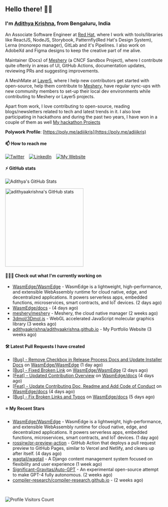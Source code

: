 ## Hello there! 👋🏻
  
### I'm [Adithya Krishna](https://adithyaakrishna.github.io/), from <b>Bengaluru, India</b></br>

An Associate Software Engineer at [Red Hat](https://www.redhat.com), where I work with tools/libraries like ReactJS, NodeJS, Storybook, Patternfly(Red Hat's Design System), Lerna (monorepo manager), GitLab and it's Pipelines. I also work on AdobeXd and Figma designs to keep the creative part of me alive.

Maintainer (Docs) of [Meshery](https://github.com/meshery) (a CNCF Sandbox Project), where I contribute quite oftenly in areas of UI, GitHub Actions, documentation updates, reviewing PRs and suggesting improvements.

A MeshMate at [Layer5](https://layer5.io), where I help new contributors get started with open-source, help them contribute to [Meshery](https://github.com/meshery), have regular sync-ups with new community members to set-up their local dev environments while contributing to Meshery or Layer5 projects.

Apart from work, I love contributing to open-source, reading blogs/newsletters related to tech and latest trends in it. I also love participating in hackathons and during the past two years, I have won in a couple of them as well [My hackathon Projects](http://bit.ly/adikris-hackathons)

**Polywork Profile**: [https://poly.me/adiiikris](https://poly.me/adiiikris)

#### 📫 How to reach me

[![Twitter](https://img.shields.io/badge/-@adii_kris-%231DA1F2?style=for-the-badge&logo=twitter&logoColor=ffffff)](https://twitter.com/adii_kris) &ensp;
[![LinkedIn](https://img.shields.io/badge/-Adithya%20Krishna-%230A67C3?style=for-the-badge&logo=linkedin&logoColor=ffffff)](https://www.linkedin.com/in/adiiikris/) &ensp;
[![My Website](https://img.shields.io/badge/-My%20Website-%230A67C3?style=for-the-badge)](https://adithyaakrishna.github.io/)


#### ⚡️ GitHub stats

![Adithya's GitHub Stats](https://github-readme-stats.vercel.app/api?username=adithyaakrishna&show_icons=true&hide_border=true&title_color=fff&icon_color=79ff97&text_color=9f9f9f&bg_color=151515)


<a href="https://quine.sh/profile/adithyaakrishna"><img src="https://stats.quine.sh/adithyaakrishna/github?simple=true" alt="adithyaakrishna's GitHub stats" width="250px"></a>

#### 🧑🏻‍💻 Check out what I'm currently working on

- [WasmEdge/WasmEdge](https://github.com/WasmEdge/WasmEdge) - WasmEdge is a lightweight, high-performance, and extensible WebAssembly runtime for cloud native, edge, and decentralized applications. It powers serverless apps, embedded functions, microservices, smart contracts, and IoT devices. (2 days ago)
- [WasmEdge/docs](https://github.com/WasmEdge/docs) -  (4 days ago)
- [meshery/meshery](https://github.com/meshery/meshery) - Meshery, the cloud native manager (2 weeks ago)
- [3dmol/3Dmol.js](https://github.com/3dmol/3Dmol.js) - WebGL accelerated JavaScript molecular graphics library (3 weeks ago)
- [adithyaakrishna/adithyaakrishna.github.io](https://github.com/adithyaakrishna/adithyaakrishna.github.io) - My Portfolio Website (3 weeks ago)

#### 🛠 Latest Pull Requests I have created

- [[Bug] - Remove Checkbox in Release Process Docs and Update Installer Docs](https://github.com/WasmEdge/WasmEdge/pull/2416) on [WasmEdge/WasmEdge](https://github.com/WasmEdge/WasmEdge) (1 day ago)
- [[Bug] - Fixed Broken Link](https://github.com/WasmEdge/WasmEdge/pull/2413) on [WasmEdge/WasmEdge](https://github.com/WasmEdge/WasmEdge) (2 days ago)
- [[Feat] - Updated Contribution Overview](https://github.com/WasmEdge/docs/pull/19) on [WasmEdge/docs](https://github.com/WasmEdge/docs) (4 days ago)
- [[Feat] - Update Contributing Doc, Readme and Add Code of Conduct](https://github.com/WasmEdge/docs/pull/18) on [WasmEdge/docs](https://github.com/WasmEdge/docs) (4 days ago)
- [[Bug] - Fix Broken Links and Typos](https://github.com/WasmEdge/docs/pull/16) on [WasmEdge/docs](https://github.com/WasmEdge/docs) (5 days ago)

#### ⭐ My Recent Stars

- [WasmEdge/WasmEdge](https://github.com/WasmEdge/WasmEdge) - WasmEdge is a lightweight, high-performance, and extensible WebAssembly runtime for cloud native, edge, and decentralized applications. It powers serverless apps, embedded functions, microservices, smart contracts, and IoT devices. (1 day ago)
- [rossjrw/pr-preview-action](https://github.com/rossjrw/pr-preview-action) - GitHub Action that deploys a pull request preview to GitHub Pages, similar to Vercel and Netlify, and cleans up after itself. (4 days ago)
- [wagtail/wagtail](https://github.com/wagtail/wagtail) - A Django content management system focused on flexibility and user experience (1 week ago)
- [Significant-Gravitas/Auto-GPT](https://github.com/Significant-Gravitas/Auto-GPT) - An experimental open-source attempt to make GPT-4 fully autonomous. (2 weeks ago)
- [compiler-research/compiler-research.github.io](https://github.com/compiler-research/compiler-research.github.io) -  (2 weeks ago)

<br> 

![Profile Visitors Count](https://profile-counter.glitch.me/adithyaakrishna/count.svg)
